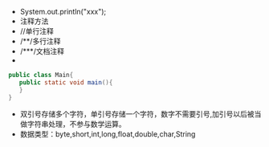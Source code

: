  - System.out.println("xxx");
 - 注释方法
 - //单行注释
 - /**/多行注释
 - /***/文档注释
 -
 ```java
public class Main{
	public static void main(){
	}
}
```
- 双引号存储多个字符，单引号存储一个字符，数字不需要引号,加引号以后被当做字符串处理，不参与数学运算。
- 数据类型：byte,short,int,long,float,double,char,String

<!--stackedit_data:
eyJoaXN0b3J5IjpbLTE2NDI1ODI5NzMsLTEwNDkwOTcwNjIsLT
EzNjk3NDcxMDEsODcwNzk4OTksNzI2OTM3MjZdfQ==
-->